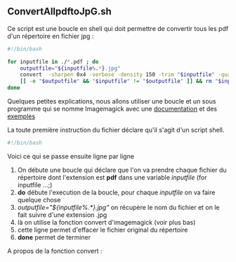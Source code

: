 ## ConvertAllpdftoJpG.sh 

Ce script est une boucle en shell qui doit permettre de convertir tous les pdf d'un répertoire en fichier jpg : 

```bash 
#!/bin/bash

for inputfile in ./*.pdf ; do
    outputfile="${inputfile%.*}.jpg"
    convert  -sharpen 0x4 -verbose -density 150 -trim "$inputfile" -quality 100  -resize 900x900 "$outputfile" &&
    [[ -e "$outputfile" && "$inputfile" != "$outputfile" ]] && rm "$inputfile"
done
```

Quelques petites explications, nous allons utiliser une boucle et un sous programme qui se nomme Imagemagick avec une [documentation](https://imagemagick.org/script/command-line-options.php) et des [exemples](https://legacy.imagemagick.org/Usage/) 

La toute première instruction du fichier déclare qu'il s'agit d'un script shell.
```bash 
#!/bin/bash
```


Voici ce qui se passe ensuite ligne par ligne 
1. On débute une boucle qui déclare que l'on va prendre chaque fichier du répertoire dont l'extension est **pdf** dans une variable _inputfile_ (for inputfile ...;) 
2. **do** débute l'execution de la boucle, pour chaque _inputfile_ on va faire quelque chose 
3. _outputfile="${inputfile%.*}.jpg"_  on récupère le nom du fichier et on le fait suivre d'une extension .jpg 
4. là on utilise la fonction convert d'imagemagick (voir plus  bas) 
5. cette ligne permet d'effacer le fichier original du  répertoire
6. **done**  permet de terminer



A propos de la fonction convert : 
```bash 


```
